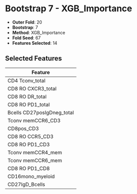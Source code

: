 # Bootstrap 7 - XGB_Importance

- **Outer Fold**: 20
- **Bootstrap**: 7
- **Method**: XGB_Importance
- **Fold Seed**: 67
- **Features Selected**: 14

## Selected Features

| Feature |
|---------|
| CD4 Tconv_total |
| CD8 RO CXCR3_total |
| CD8 RO DR_total |
| CD8 RO PD1_total |
| Bcells CD27posIgDneg_total |
| Tconv memCCR6_CD3 |
| CD8pos_CD3 |
| CD8 RO CCR5_CD3 |
| CD8 RO PD1_CD3 |
| Tconv memCCR4_mem |
| Tconv memCCR6_mem |
| CD8 RO PD1_CD8 |
| CD16mono_myeloid |
| CD27IgD_Bcells |
